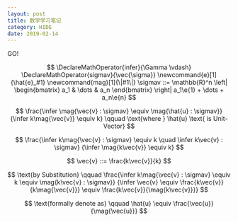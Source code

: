 ```yaml
---
layout: post
title: 数学学习笔记
category: HIDE
date: 2019-02-14
---
```


GO!

$$
\DeclareMathOperator{infer}{\Gamma \vdash}
\DeclareMathOperator{sigmav}{\vec{\sigma}}
\newcommand{e}[1]{\hat{e}_#1}
\newcommand{mag}[1]{\|#1\|}
\sigmav ::= \mathbb{R}^n \left| \begin{bmatrix} a_1 & \dots & a_n \end{bmatrix} \right| a_1\e{1} + \dots + a_n\e{n}
$$$$$$

$$
\frac{\infer \mag{\vec{v} : \sigmav} \equiv \mag{\hat{u} : \sigmav}}
     {\infer k\mag{\vec{v}} \equiv k}
\qquad
\text{where } \hat{u} \text{ is Unit-Vector}
$$

$$
\frac{\infer k\mag{\vec{v} : \sigmav} \equiv k \quad \infer k\vec{v} : \sigmav}
     {\infer \mag{k\vec{v}} \equiv k}
$$

$$
\vec{v} ::= \frac{k\vec{v}}{k}
$$$$$$

$$
\text{by Substitution}
\qquad
\frac{\infer k\mag{\vec{v} : \sigmav} \equiv k \equiv \mag{k\vec{v} : \sigmav}}
     {\infer \vec{v} \equiv \frac{k\vec{v}}{k\mag{\vec{v}}} \equiv \frac{k\vec{v}}{\mag{k\vec{v}}}}
$$

$$
\text{formally denote as}
\qquad
\hat{u} \equiv \frac{\vec{u}}{\mag{\vec{u}}}
$$
